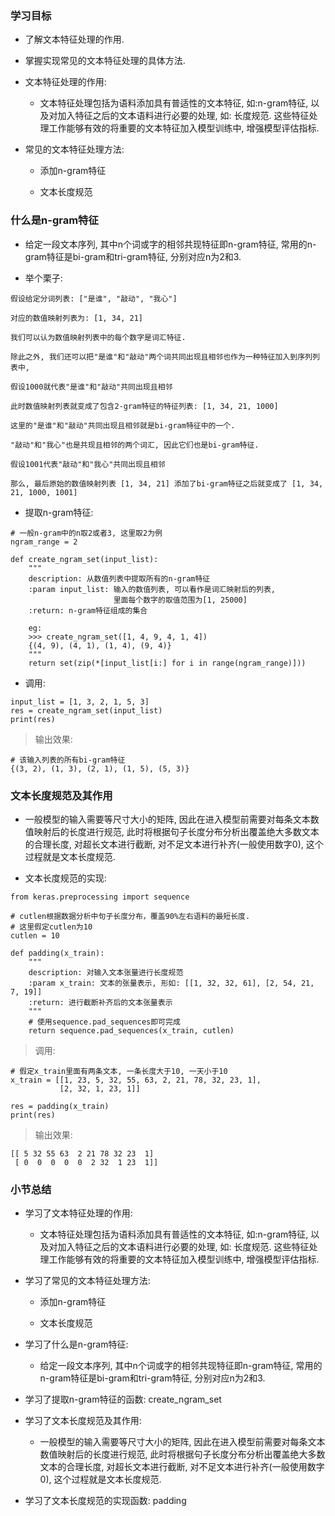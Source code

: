 ### 学习目标

- 了解文本特征处理的作用.

- 掌握实现常见的文本特征处理的具体方法.

- 文本特征处理的作用:

	- 文本特征处理包括为语料添加具有普适性的文本特征, 如:n-gram特征, 以及对加入特征之后的文本语料进行必要的处理, 如: 长度规范. 这些特征处理工作能够有效的将重要的文本特征加入模型训练中, 增强模型评估指标.

- 常见的文本特征处理方法:

	- 添加n-gram特征

	- 文本长度规范

### 什么是n-gram特征

- 给定一段文本序列, 其中n个词或字的相邻共现特征即n-gram特征, 常用的n-gram特征是bi-gram和tri-gram特征, 分别对应n为2和3.

- 举个栗子:

```
假设给定分词列表: ["是谁", "敲动", "我心"]

对应的数值映射列表为: [1, 34, 21]

我们可以认为数值映射列表中的每个数字是词汇特征.

除此之外, 我们还可以把"是谁"和"敲动"两个词共同出现且相邻也作为一种特征加入到序列列表中,

假设1000就代表"是谁"和"敲动"共同出现且相邻

此时数值映射列表就变成了包含2-gram特征的特征列表: [1, 34, 21, 1000]

这里的"是谁"和"敲动"共同出现且相邻就是bi-gram特征中的一个.

"敲动"和"我心"也是共现且相邻的两个词汇, 因此它们也是bi-gram特征.

假设1001代表"敲动"和"我心"共同出现且相邻

那么, 最后原始的数值映射列表 [1, 34, 21] 添加了bi-gram特征之后就变成了 [1, 34, 21, 1000, 1001]

```

- 提取n-gram特征:

```
# 一般n-gram中的n取2或者3, 这里取2为例
ngram_range = 2

def create_ngram_set(input_list):
    """
    description: 从数值列表中提取所有的n-gram特征
    :param input_list: 输入的数值列表, 可以看作是词汇映射后的列表, 
                       里面每个数字的取值范围为[1, 25000]
    :return: n-gram特征组成的集合

    eg:
    >>> create_ngram_set([1, 4, 9, 4, 1, 4])
    {(4, 9), (4, 1), (1, 4), (9, 4)}
    """ 
    return set(zip(*[input_list[i:] for i in range(ngram_range)]))

```

- 调用:

```
input_list = [1, 3, 2, 1, 5, 3]
res = create_ngram_set(input_list)
print(res)

```

> 输出效果:


```
# 该输入列表的所有bi-gram特征
{(3, 2), (1, 3), (2, 1), (1, 5), (5, 3)}

```

### 文本长度规范及其作用

- 一般模型的输入需要等尺寸大小的矩阵, 因此在进入模型前需要对每条文本数值映射后的长度进行规范, 此时将根据句子长度分布分析出覆盖绝大多数文本的合理长度, 对超长文本进行截断, 对不足文本进行补齐(一般使用数字0), 这个过程就是文本长度规范.

- 文本长度规范的实现:

```
from keras.preprocessing import sequence

# cutlen根据数据分析中句子长度分布，覆盖90%左右语料的最短长度.
# 这里假定cutlen为10
cutlen = 10

def padding(x_train):
    """
    description: 对输入文本张量进行长度规范
    :param x_train: 文本的张量表示, 形如: [[1, 32, 32, 61], [2, 54, 21, 7, 19]]
    :return: 进行截断补齐后的文本张量表示 
    """
    # 使用sequence.pad_sequences即可完成
    return sequence.pad_sequences(x_train, cutlen)

```

> 调用:


```
# 假定x_train里面有两条文本, 一条长度大于10, 一天小于10
x_train = [[1, 23, 5, 32, 55, 63, 2, 21, 78, 32, 23, 1],
           [2, 32, 1, 23, 1]]

res = padding(x_train)
print(res)

```

> 输出效果:


```
[[ 5 32 55 63  2 21 78 32 23  1]
 [ 0  0  0  0  0  2 32  1 23  1]]

```

### 小节总结

- 学习了文本特征处理的作用:

	- 文本特征处理包括为语料添加具有普适性的文本特征, 如:n-gram特征, 以及对加入特征之后的文本语料进行必要的处理, 如: 长度规范. 这些特征处理工作能够有效的将重要的文本特征加入模型训练中, 增强模型评估指标.

- 学习了常见的文本特征处理方法:

	- 添加n-gram特征

	- 文本长度规范

- 学习了什么是n-gram特征:

	- 给定一段文本序列, 其中n个词或字的相邻共现特征即n-gram特征, 常用的n-gram特征是bi-gram和tri-gram特征, 分别对应n为2和3.

- 学习了提取n-gram特征的函数: create_ngram_set

- 学习了文本长度规范及其作用:

	- 一般模型的输入需要等尺寸大小的矩阵, 因此在进入模型前需要对每条文本数值映射后的长度进行规范, 此时将根据句子长度分布分析出覆盖绝大多数文本的合理长度, 对超长文本进行截断, 对不足文本进行补齐(一般使用数字0), 这个过程就是文本长度规范.

- 学习了文本长度规范的实现函数: padding